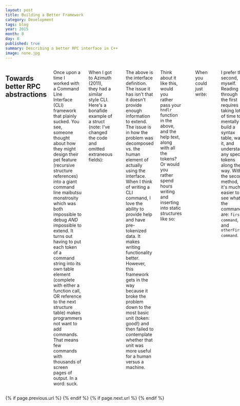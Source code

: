 ```yaml
---
layout: post
title: Building a Better Framework
category: Development
tags: blog 
year: 2015
month: 8
day: 8
published: true
summary: Describing a better RPC interface in C++
image: none.jpg
---
```


<div class="row">
   <div class="span9 columns">
      <h2>Towards better RPC abstractions</h2>
      <p>Once upon a time I worked with a Command Line Interface (CLI) framework that plainly sucked. You see, someone thought about how they might design their pet feature (recursive structure references) into a giant command line maibutsu monstrosity which was both impossible to debug <i>AND</i> impossible to extend. It turns out having to put each token of a command string into its own table element (complete with either a function call, OR reference to the next structure table) makes programmers not want to add commands. That means few commands with thousands of screen pages of output. In a word: suck.</p>
      <p>When I got to Azimuth (2011), they had a similar style CLI. Here's a bonafide example of a struct (note: I've changed the code and omitted extraneous fields):</p>
      <pre class="prettyprint">
struct parse_token_struct {
    char *token;
    char *helptxt;
    int (*hndlr)(struct cli_sess *, char *, struct parse_token_struct *);
    struct parse_token_struct *nxt;
...
};
      </pre>
      <p>The above is the interface definition. The issue it has isn't that it doesn't provide enough information to extend. The issue is in how the problem was decomposed vs. the human element of actually using the interface. When I think of writing a CLI command, I love the ability to provide help and have pre-tokenized data. It makes writing functionality better. However, this framework gets in the way because it broke the problem down to the most basic unit (token: good!) and then failed to contemplate whether that unit was more useful for a human versus a machine.</p>
      <p>Think about it like this, would you rather pass your <code>hndlr</code> function in the above, and the help text, along with all the tokens? Or would you rather spend hours writing and inserting into static structures like so:</p>
      <pre class="prettyprint">
struct parse_token_struct secondTable[] = {
    {"command", "this is the first command", firstCommand, NULL},
    {"int", "integer", takeInteger, NULL}
};

struct parse_token_struct otherSecondTable[] = {
    {"command", "this is the other first command", otherFirstCommand, NULL},
    {"again", "This goes to another table", NULL, &someOtherTable}
};

struct parse_token_struct rootTable[] = {
    {"first", "this is the first token", NULL, &secondTable},
    {"otherFirst", "this is another first token", NULL, &otherSecondTable}
};
      </pre>
      <p>When you could just write:</p>
      <pre class="prettyprint">
registerCommand("first command", {"this is the first token", "this is the first command"}, firstCommand);
registerCommand("otherFirst command", {"this is another firs token", "this is the other first command"}, otherFirstCommand);
/*...*/
      </pre>
      <p>I prefer the second, myself. Reading through the first requires taking lots of time to mentally build a syntax table, walk it, and understand any special tokens along the way. With the second method, it's much easier to see what the commands are: <code>first command</code>, and <code>otherFirst command</code>.</p> 
      <p>Notice that when I go to add a command it's very easy: write my function, determine the 'syntax' to invoke it, and register it. Because it's so easy to write CLIs, I'm more inclined to do so. After all, if dumping a bit of extra debug data involves a function call and writing the function to dump the data, that's a bit better than trying to figure out where and how I should be inserting each individual token.</p>
      <p>There is a dark side to this approach as well. Because it is so easy to add an arbitrary 'syntax path' to a command, developers can be tempted to add things willy nilly so that there can be multiple sets of commands that look similar but do wildly different things. That can lead to confusion. As an example, imagine:<ul><li>'system show current temperatures'</li><li>'show system running tasks'</li></ul></p>
      <p>Tab completion becomes a nightmare. Contextual help gets confusing. CLI users no longer know what to start typing. That results from inconsistency inherent with multiple developers. There are ways of trying to mitigate that - after all we could fix the roots of all commands, or have the framework scan for tokens appearing in inconsistent places. However, I prefer using code review and the human element for that particular problem. After all, it's a framework <u>for</u> humans, right?</p>
      <p>So, what did I do in C++ to fix this particular deficiency? Made an abstraction which I believe made sense. See below for the definition:</p>
      <pre class="prettyprint">
class Interface
{
public:
    typedef std::shared_ptr<Interface> pointer;

    Interface(){}
    virtual ~Interface(){}
    virtual const char *CommandString() const = 0;
    virtual int ContextualHelp(std::ostream &, const int tokenId) const = 0;
    virtual int Execute(std::ostream &, std::istream &, const Parameters &) = 0;
};
//...
//Adding a command
//
CommandDirectory :: Add( Interface::pointer(new SomeInterface), CONTEXT_INFO );
      </pre>
      <p>With the above definition, I can actually use <code>execinfo.h</code>'s type naming API to take the interface, and even expose it from the command directory over SOAP. Having the CommandString() specify all the parameters which are varying and non-varying means we can have human readable text parsed on the command line interface, while having the variable parameters being formatted as inputs over the SOAP (or REST) interfaces.</p>
   </div>
</div>

<div class="row">	
	<div class="span9 column">
			<p class="pull-right">{% if page.previous.url %} <a href="{{page.previous.url}}" title="Previous Post: {{page.previous.title}}"><i class="icon-chevron-left"></i></a> 	{% endif %}   {% if page.next.url %} 	<a href="{{page.next.url}}" title="Next Post: {{page.next.title}}"><i class="icon-chevron-right"></i></a> 	{% endif %} </p>  
	</div>
</div>


